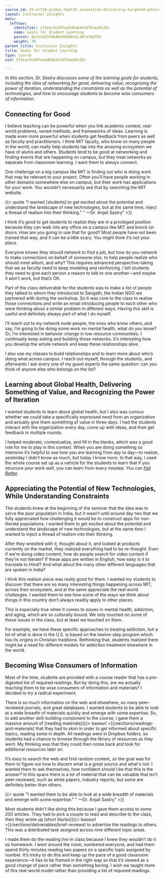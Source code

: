 ```yaml
---
course_id: 15-es718-global-health-innovation-delivering-targeted-advice-to-an-organization-in-the-field-spring-2015
layout: instructor_insights
menu:
  leftnav:
    identifier: 1f2eac9c947aa5d6ab4414fb3ee9cd3c
    name: Goals for Student Learning
    parent: da312d23f4b405db46b52c38fa76dfb5
    weight: 70
parent_title: Instructor Insights
title: Goals for Student Learning
type: course
uid: 1f2eac9c947aa5d6ab4414fb3ee9cd3c

---
```


_In this section, Dr. Sastry discusses some of the learning goals for students, including the idea of networking for good, delivering value, recognizing the power of iteration, understanding the constraints as well as the potential of technologies, and how to encourage students to become wise consumers of information._

Connecting for Good
-------------------

I believe teaching can be powerful when you link academic context, real-world problems, varied methods, and frameworks of ideas. Learning is made even more powerful when students get feedback from peers as well as faculty and practitioners. I think MIT faculty, who know so many people in the world, can really help students tap into the amazing ecosystem we have of alums and others. Students tend to be good at networking and finding events that are happening on campus, but they treat networks as separate from classroom learning. I want them to always connect.

One challenge on a big campus like MIT is finding out who is doing work that may be relevant to your project. Often you’ll have people working in other domains somewhere else on campus, but their work has applications for your work. You wouldn’t necessarily see that by searching the MIT website.

{{< quote "I wanted [students] to get excited about the potential and understand the landscape of new technologies, but at the same time, inject a thread of realism into their thinking." " —Dr. Anjali Sastry" >}}

I think it’s good to get students to realize they are in a privileged position because they can walk into any office on a campus like MIT and knock on doors. How are you going to use that for good? Most people have not been trained that way, and it can be a little scary. You might think it’s not your place.

Everyone knows they should network to find a job, but how do you network to make connections on behalf of _someone else_, to help people realize who should meet whom, and why? This requires advanced perspective-taking that we as faculty need to keep modeling and reinforcing. I tell students they need to give each person a reason to talk to one another—and maybe it won’t work, but that’s OK.

Part of the class deliverable for the students was to make a list of people they talked to whom they introduced to Sangath, the Indian NGO we partnered with during the workshop. So it was core to the class to realize those connections and write an email introducing people to each other who were thinking about a similar problem in different ways. Having this skill is useful and definitely always part of what I do myself. 

I’ll reach out to my network node people, the ones who know others, and say, I’m going to be doing some work on mental health, what do you know? Or, I’m interested in behavior change in low resource communities. I continually keep asking and building those networks. It’s interesting how you develop the whole network and keep these relationships alive.

I also use my classes to build relationships and to learn more about who’s doing what across campus. I reach out myself, through the students, and afterwards I ask every one of my guest experts the same question: can you think of anyone else who belongs on the list?

Learning about Global Health, Delivering Something of Value, and Recognizing the Power of Iteration
---------------------------------------------------------------------------------------------------

I wanted students to learn about global health, but I also was curious whether we could take a specifically expressed need from an organization and actually give them something of value in three days. I had the students interact with the organization every day, come up with ideas, and then get feedback in multiple rounds.  
  
I helped moderate, contextualize, and fill in the blanks, which was a good role for me to play in this context. When you are doing something so intensive it’s helpful to see how you are learning from day to day—to realize, yesterday I didn’t know as much, but today I know more. In that way, I used the whole course set up as a vehicle for the students to learn that if you structure your work well, you can learn from every misstep. You can _[Fail Better](http://failbetternow.com)_.

Appreciating the Potential of New Technologies, While Understanding Constraints
-------------------------------------------------------------------------------

The students knew at the beginning of the seminar that the idea was to serve the poor population in India, but it wasn’t until around day two that we fully appreciated how challenging it would be to construct apps for non-literate populations. I wanted them to get excited about the potential and understand the landscape of new technologies, but at the same time I wanted to inject a thread of realism into their thinking.

After they wrestled with it, thought about it, and looked at products currently on the market, they realized everything had to be re-thought. Even if we’re doing video content, how do people _search_ for video content if they’re not literate? If these apps are written in English, how easy is it to translate to _Hindi_? And what about the many other different languages that are spoken in India?

I think this realism piece was really good for them. I wanted my students to discover that there are so many interesting things happening across MIT, across their ecosystem, and at the same appreciate the real world challenges. I wanted them to see how some of the ways we think about things in this country don’t always readily apply to other places.

This is especially true when it comes to issues in mental health, addiction, and aging, which are so culturally bound. We only touched on some of these issues in the class, but at least we touched on them.

For example, we have these specific approaches to treating addiction, but a lot of what is done in the U.S. is based on the twelve-step program which has its origins in Christian traditions. Rethinking that, students realized there might be a need for different models for addiction treatment elsewhere in the world.

Becoming Wise Consumers of Information
--------------------------------------

Most of the time, students are provided with a course reader that has a pre-digested list of required readings. But by doing this, are we actually teaching them to be wise consumers of information and materials? I decided to try a radical experiment.

There is so much information on the web and elsewhere, so many peer-reviewed journals, and great databases. I wanted students to be able to look at a wide breadth of materials quickly and emerge with some expertise. So, to add another skill-building component to the course, I gave them a massive amount of [reading materials]({{< baseurl >}}/sections/readings-and-materials) that they had to skim in order to get informed about specific topics, reading some in depth. All readings were in Dropbox folders, so students had a chance to browse through the library of resources as they went. My thinking was that they could then come back and look for additional resources later on.

It’s easy to search the web and find random content, so the goal was for them to figure out how to discern what is a great source and what's not. I wanted them to ask themselves, how confident should I be that this is the answer? In this space there is a lot of material that can be valuable that isn’t peer-reviewed, such as white papers, industry reports, but some are definitely better than others.

{{< quote "I wanted them to be able to look at a wide breadth of materials and emerge with some expertise." " —Dr. Anjali Sastry" >}}

Most students didn't like doing this because I gave them access to some 200 articles. They had to pick a couple to read and describe to the class, then they wrote up [short blurbs]({{< baseurl >}}/sections/deliverables/brief-reviews) to advertise the readings to others. This was a distributed task assigned across nine different topic areas.

I made them do the reading _live_ in class because I knew they wouldn’t do it as homework. I went around the room, numbered everyone, and had them spend thirty minutes reading two papers on a specific topic assigned by number. It’s tricky to do this and keep up the pace of a good classroom experience—it has to be framed in the right way so that it’s viewed as a good change of pace rather than something boring. I wish we taught more of this real-world model rather than providing a list of required readings.